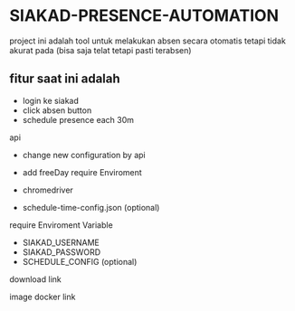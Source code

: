 # SIAKAD-PRESENCE-AUTOMATION

project ini adalah tool untuk melakukan absen secara otomatis tetapi tidak akurat pada (bisa saja telat tetapi pasti terabsen)

## fitur saat ini adalah

- login ke siakad
- click absen button
- schedule presence each 30m

api

- change new configuration by api
- add freeDay
require Enviroment

- chromedriver
- schedule-time-config.json (optional)

require Enviroment Variable

- SIAKAD_USERNAME
- SIAKAD_PASSWORD
- SCHEDULE_CONFIG (optional)

download link

image docker link

